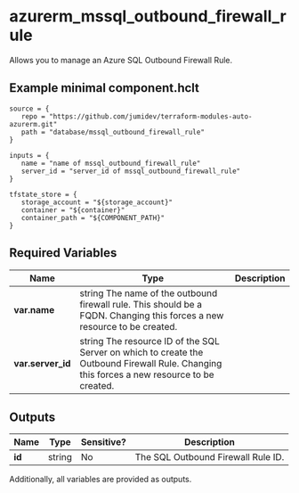 # azurerm_mssql_outbound_firewall_rule

Allows you to manage an Azure SQL Outbound Firewall Rule.

## Example minimal component.hclt

```hcl
source = {
   repo = "https://github.com/jumidev/terraform-modules-auto-azurerm.git" 
   path = "database/mssql_outbound_firewall_rule" 
}

inputs = {
   name = "name of mssql_outbound_firewall_rule" 
   server_id = "server_id of mssql_outbound_firewall_rule" 
}

tfstate_store = {
   storage_account = "${storage_account}" 
   container = "${container}" 
   container_path = "${COMPONENT_PATH}" 
}

```

## Required Variables

| Name | Type |  Description |
| ---- | --------- |  ----------- |
| **var.name** | string  The name of the outbound firewall rule. This should be a FQDN. Changing this forces a new resource to be created. | 
| **var.server_id** | string  The resource ID of the SQL Server on which to create the Outbound Firewall Rule. Changing this forces a new resource to be created. | 



## Outputs

| Name | Type | Sensitive? | Description |
| ---- | ---- | --------- | --------- |
| **id** | string | No  | The SQL Outbound Firewall Rule ID. | 

Additionally, all variables are provided as outputs.
